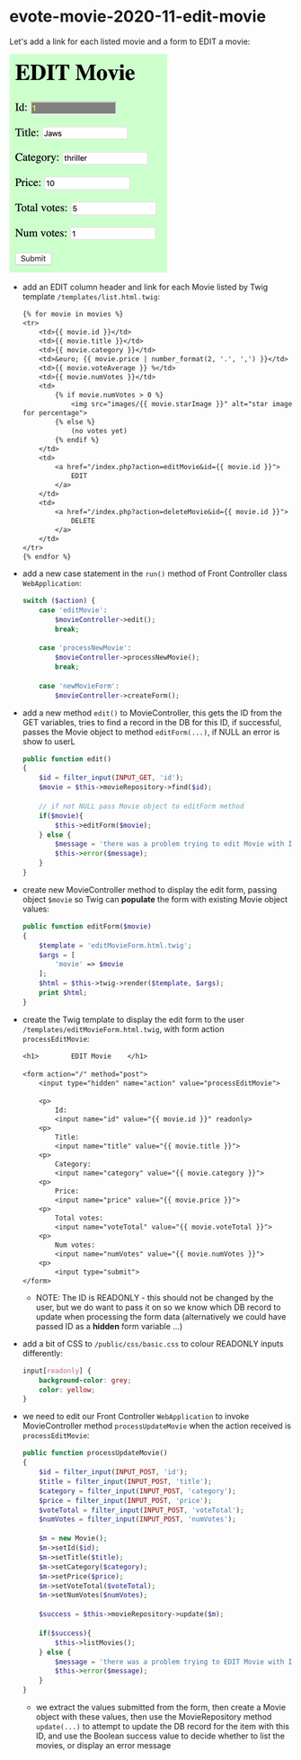 # evote-movie-2020-11-edit-movie

Let's add a link for each listed movie and a form to EDIT a movie:

![edit movie screenshot](screenshots/editMovie.png)

- add an EDIT column header and link for each Movie listed by Twig template `/templates/list.html.twig`:

    ```twig
    {% for movie in movies %}
    <tr>
        <td>{{ movie.id }}</td>
        <td>{{ movie.title }}</td>
        <td>{{ movie.category }}</td>
        <td>&euro; {{ movie.price | number_format(2, '.', ',') }}</td>
        <td>{{ movie.voteAverage }} %</td>
        <td>{{ movie.numVotes }}</td>
        <td>
            {% if movie.numVotes > 0 %}
                <img src="images/{{ movie.starImage }}" alt="star image for percentage">
            {% else %}
                (no votes yet)
            {% endif %}
        </td>
        <td>
            <a href="/index.php?action=editMovie&id={{ movie.id }}">
                EDIT
            </a>
        </td>
        <td>
            <a href="/index.php?action=deleteMovie&id={{ movie.id }}">
                DELETE
            </a>
        </td>
    </tr>
    {% endfor %}
    ```

- add a new case statement in the `run()` method of Front Controller class `WebApplication`:

    ```php
    switch ($action) {
        case 'editMovie':
            $movieController->edit();
            break;
    
        case 'processNewMovie':
            $movieController->processNewMovie();
            break;
    
        case 'newMovieForm':
            $movieController->createForm();
    ```
    
- add a new method `edit()` to MovieController, this gets the ID from the GET variables, tries to find a record in the DB for this ID, if successful, passes the Movie object to method `editForm(...)`, if NULL an error is show to userL
    
    ```php
    public function edit()
    {
        $id = filter_input(INPUT_GET, 'id');
        $movie = $this->movieRepository->find($id);
    
        // if not NULL pass Movie object to editForm method
        if($movie){
            $this->editForm($movie);
        } else {
            $message = 'there was a problem trying to edit Movie with ID = ' . $id;
            $this->error($message);
        }
    }
    ```
  
- create new MovieController method to display the edit form, passing object `$movie` so Twig can **populate** the form with existing Movie object values:

    ```php
    public function editForm($movie)
    {
        $template = 'editMovieForm.html.twig';
        $args = [
            'movie' => $movie
        ];
        $html = $this->twig->render($template, $args);
        print $html;
    }
    ```

- create the Twig template to display the edit form to the user `/templates/editMovieForm.html.twig`, with form action `processEditMovie`:

    ```twig
    <h1>        EDIT Movie    </h1>
    
    <form action="/" method="post">
        <input type="hidden" name="action" value="processEditMovie">
    
        <p>
            Id:
            <input name="id" value="{{ movie.id }}" readonly>
        <p>
            Title:
            <input name="title" value="{{ movie.title }}">
        <p>
            Category:
            <input name="category" value="{{ movie.category }}">
        <p>
            Price:
            <input name="price" value="{{ movie.price }}">
        <p>
            Total votes:
            <input name="voteTotal" value="{{ movie.voteTotal }}">
        <p>
            Num votes:
            <input name="numVotes" value="{{ movie.numVotes }}">
        <p>
            <input type="submit">
    </form>
    ```
  
    - NOTE: The ID is READONLY - this should not be changed by the user, but we do want to pass it on so we know which DB record to update when processing the form data (alternatively we could have passed ID as a **hidden** form variable ...)

- add a bit of CSS to `/public/css/basic.css` to colour READONLY inputs differently:

    ```css
    input[readonly] {
        background-color: grey;
        color: yellow;
    }
    ```
  
- we need to edit our Front Controller `WebApplication` to invoke MovieController method `processUpdateMovie` when the action received is `processEditMovie`:

    ```php
    public function processUpdateMovie()
    {
        $id = filter_input(INPUT_POST, 'id');
        $title = filter_input(INPUT_POST, 'title');
        $category = filter_input(INPUT_POST, 'category');
        $price = filter_input(INPUT_POST, 'price');
        $voteTotal = filter_input(INPUT_POST, 'voteTotal');
        $numVotes = filter_input(INPUT_POST, 'numVotes');
    
        $m = new Movie();
        $m->setId($id);
        $m->setTitle($title);
        $m->setCategory($category);
        $m->setPrice($price);
        $m->setVoteTotal($voteTotal);
        $m->setNumVotes($numVotes);
    
        $success = $this->movieRepository->update($m);
    
        if($success){
            $this->listMovies();
        } else {
            $message = 'there was a problem trying to EDIT Movie with ID = ' . $id;
            $this->error($message);
        }
    }
    ```

    - we extract the values submitted from the form, then create a Movie object with these values, then use the MovieRepository method `update(...)` to attempt to update the DB record for the item with this ID, and use the Boolean success value to decide whether to list the movies, or display an error message
      
